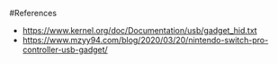 #References
- https://www.kernel.org/doc/Documentation/usb/gadget_hid.txt
- https://www.mzyy94.com/blog/2020/03/20/nintendo-switch-pro-controller-usb-gadget/

